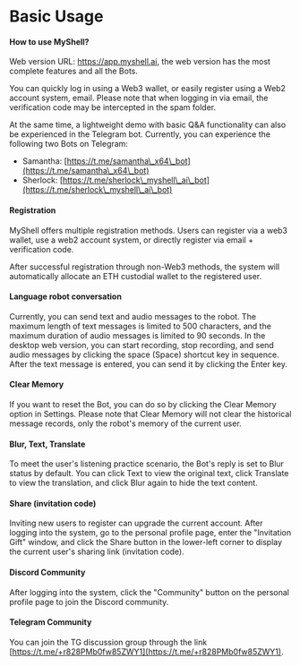 # Basic Usage

#### How to use MyShell?

Web version URL: https://app.myshell.ai, the web version has the most complete features and all the Bots.

You can quickly log in using a Web3 wallet, or easily register using a Web2 account system, email. Please note that when logging in via email, the verification code may be intercepted in the spam folder.

At the same time, a lightweight demo with basic Q&A functionality can also be experienced in the Telegram bot. Currently, you can experience the following two Bots on Telegram:

* Samantha: [https://t.me/samantha\_x64\_bot](https://t.me/samantha\_x64\_bot)
* Sherlock: [https://t.me/sherlock\_myshell\_ai\_bot](https://t.me/sherlock\_myshell\_ai\_bot)

#### Registration

MyShell offers multiple registration methods. Users can register via a web3 wallet, use a web2 account system, or directly register via email + verification code.

After successful registration through non-Web3 methods, the system will automatically allocate an ETH custodial wallet to the registered user.

#### Language robot conversation

Currently, you can send text and audio messages to the robot. The maximum length of text messages is limited to 500 characters, and the maximum duration of audio messages is limited to 90 seconds. In the desktop web version, you can start recording, stop recording, and send audio messages by clicking the space (Space) shortcut key in sequence. After the text message is entered, you can send it by clicking the Enter key.

#### Clear Memory

If you want to reset the Bot, you can do so by clicking the Clear Memory option in Settings. Please note that Clear Memory will not clear the historical message records, only the robot's memory of the current user.

#### Blur, Text, Translate

To meet the user's listening practice scenario, the Bot's reply is set to Blur status by default. You can click Text to view the original text, click Translate to view the translation, and click Blur again to hide the text content.

#### Share (invitation code)

Inviting new users to register can upgrade the current account. After logging into the system, go to the personal profile page, enter the "Invitation Gift" window, and click the Share button in the lower-left corner to display the current user's sharing link (invitation code).

#### Discord Community

After logging into the system, click the "Community" button on the personal profile page to join the Discord community.

#### Telegram Community

You can join the TG discussion group through the link [https://t.me/+r828PMb0fw85ZWY1](https://t.me/+r828PMb0fw85ZWY1).
